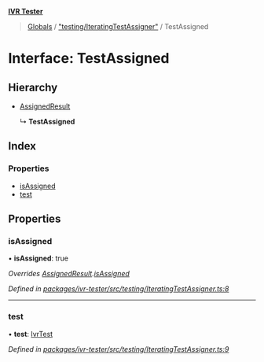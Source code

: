 **[IVR Tester](../README.md)**

> [Globals](../README.md) / ["testing/IteratingTestAssigner"](../modules/_testing_iteratingtestassigner_.md) / TestAssigned

# Interface: TestAssigned

## Hierarchy

* [AssignedResult](_testing_iteratingtestassigner_.assignedresult.md)

  ↳ **TestAssigned**

## Index

### Properties

* [isAssigned](_testing_iteratingtestassigner_.testassigned.md#isassigned)
* [test](_testing_iteratingtestassigner_.testassigned.md#test)

## Properties

### isAssigned

•  **isAssigned**: true

*Overrides [AssignedResult](_testing_iteratingtestassigner_.assignedresult.md).[isAssigned](_testing_iteratingtestassigner_.assignedresult.md#isassigned)*

*Defined in [packages/ivr-tester/src/testing/IteratingTestAssigner.ts:8](https://github.com/SketchingDev/ivr-tester/blob/437ae33/packages/ivr-tester/src/testing/IteratingTestAssigner.ts#L8)*

___

### test

•  **test**: [IvrTest](_testing_test_ivrtest_.ivrtest.md)

*Defined in [packages/ivr-tester/src/testing/IteratingTestAssigner.ts:9](https://github.com/SketchingDev/ivr-tester/blob/437ae33/packages/ivr-tester/src/testing/IteratingTestAssigner.ts#L9)*
